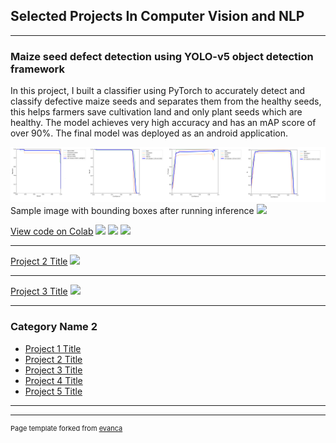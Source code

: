 ## Selected Projects In Computer Vision and NLP

---

### Maize seed defect detection using YOLO-v5 object detection framework

In this project, I built a classifier using PyTorch to accurately detect and classify defective maize seeds and separates them from the healthy seeds, this helps farmers save cultivation land and only plant seeds which are healthy. The model achieves very high accuracy and has an mAP score of over 90%. The final model was deployed as an android application.

<img src="images/curves.png?raw=true"/>
Sample image with bounding boxes after running inference
<img src="images/maize.png?raw=true"/>

[View code on Colab](https://colab.research.google.com/drive/1d_q0vUpgwmbN7imUcdsbuDwJ61OuBjvO?usp=sharing)
[![](https://img.shields.io/badge/Python-white?logo=Python)](#) [![](https://img.shields.io/badge/Jupyter-white?logo=Jupyter)](#) [![](https://img.shields.io/badge/PyTorch-white?logo=pytorch)](#) 


---
[Project 2 Title](/pdf/sample_presentation.pdf)
<img src="images/dummy_thumbnail.jpg?raw=true"/>

---
[Project 3 Title](http://example.com/)
<img src="images/dummy_thumbnail.jpg?raw=true"/>

---

### Category Name 2

- [Project 1 Title](http://example.com/)
- [Project 2 Title](http://example.com/)
- [Project 3 Title](http://example.com/)
- [Project 4 Title](http://example.com/)
- [Project 5 Title](http://example.com/)

---




---
<p style="font-size:11px">Page template forked from <a href="https://github.com/evanca/quick-portfolio">evanca</a></p>
<!-- Remove above link if you don't want to attibute -->
